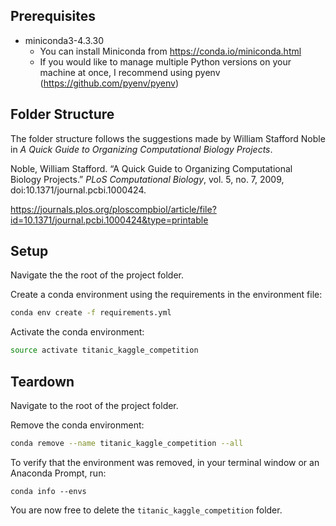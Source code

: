 ## Prerequisites

* miniconda3-4.3.30
  * You can install Miniconda from https://conda.io/miniconda.html
  * If you would like to manage multiple Python versions on your machine at once, I recommend using pyenv (https://github.com/pyenv/pyenv)



## Folder Structure

The folder structure follows the suggestions made by William Stafford Noble in *A Quick Guide to Organizing Computational Biology Projects*.

Noble, William Stafford. “A Quick Guide to Organizing Computational Biology Projects.” *PLoS Computational Biology*, vol. 5, no. 7, 2009, doi:10.1371/journal.pcbi.1000424.

https://journals.plos.org/ploscompbiol/article/file?id=10.1371/journal.pcbi.1000424&type=printable



## Setup

Navigate the the root of the project folder.

Create a conda environment using the requirements in the environment file:

```bash
conda env create -f requirements.yml
```

Activate the conda environment:

```bash
source activate titanic_kaggle_competition
```





## Teardown

Navigate to the root of the project folder.

Remove the conda environment:

```bash
conda remove --name titanic_kaggle_competition --all
```

To verify that the environment was removed, in your terminal window or an Anaconda Prompt, run:

```
conda info --envs
```

You are now free to delete the ```titanic_kaggle_competition``` folder.


